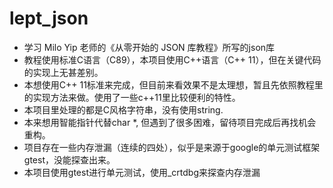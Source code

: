 # lept_json
- 学习 Milo Yip 老师的《从零开始的 JSON 库教程》所写的json库
- 教程使用标准C语言（C89），本项目使用C++语言（C++ 11），但在关键代码的实现上无甚差别。
- 本想使用C++ 11标准来完成，但目前来看效果不是太理想，暂且先依照教程里的实现方法来做。使用了一些c++11里比较便利的特性。
- 本项目里处理的都是C风格字符串，没有使用string.
- 本来想用智能指针代替char *, 但遇到了很多困难，留待项目完成后再找机会重构。
- 项目存在一些内存泄漏（连续的四处），似乎是来源于google的单元测试框架gtest，没能探查出来。
- 本项目使用gtest进行单元测试，使用_crtdbg来探查内存泄漏
